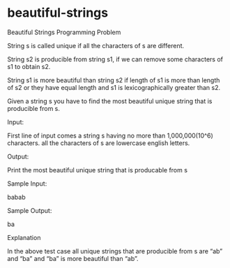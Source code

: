 beautiful-strings
=================

Beautiful Strings Programming Problem

String s is called unique if all the characters of s are different.

String s2 is producible from string s1, if we can remove some characters of s1 to obtain s2.

String s1 is more beautiful than string s2 if length of s1 is more than length of s2 or they have equal length and s1 is lexicographically greater than s2.

Given a string s you have to find the most beautiful unique string that is producible from s.

Input:

First line of input comes a string s having no more than 1,000,000(10^6) characters. all the characters of s are lowercase english letters.

Output:

Print the most beautiful unique string that is producable from s

Sample Input:

babab

Sample Output:

ba

Explanation

In the above test case all unique strings that are producible from s are “ab” and “ba” and “ba” is more beautiful than “ab”.
